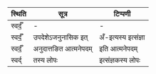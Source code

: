 | स्थिति | सूत्र | टिप्पणी |
| ----- | ------- | ------ |
| स्वर्दँ॒ | - | - |
| स्वर्दँ॒ | उपदेशेऽजनुनासिक इत् | अँ-इत्यस्य इत्संज्ञा |
| स्वर्दँ॒ | अनुदात्तङित आत्मनेपदम् | इति आत्मनेपदम् |
| स्वर्द् | तस्य लोपः | इत्संज्ञकस्य लोपः |
